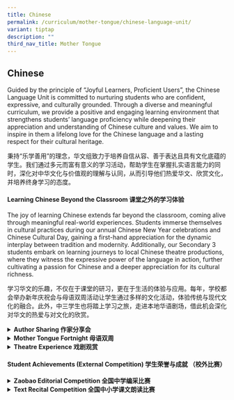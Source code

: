 ```yaml
---
title: Chinese
permalink: /curriculum/mother-tongue/chinese-language-unit/
variant: tiptap
description: ""
third_nav_title: Mother Tongue
---
```

<h2>Chinese</h2>
<p>Guided by the principle of “Joyful Learners, Proficient Users”, the Chinese
Language Unit is committed to nurturing students who are confident, expressive,
and culturally grounded. Through a diverse and meaningful curriculum, we
provide a positive and engaging learning environment that strengthens students’
language proficiency while deepening their appreciation and understanding
of Chinese culture and values. We aim to inspire in them a lifelong love
for the Chinese language and a lasting respect for their cultural heritage.</p>
<p>秉持“乐学善用”的理念，华文组致力于培养自信从容、善于表达且具有文化底蕴的学生。我们通过多元而富有意义的学习活动，帮助学生在掌握扎实语言能力的同时，深化对中华文化与价值观的理解与认同，从而引导他们热爱华文、欣赏文化，并培养终身学习的态度。</p>
<h4><strong>Learning Chinese Beyond the Classroom 课堂之外的学习体验</strong></h4>
<p>The joy of learning Chinese extends far beyond the classroom, coming alive
through meaningful real-world experiences. Students immerse themselves
in cultural practices during our annual Chinese New Year celebrations and
Chinese Cultural Day, gaining a first-hand appreciation for the dynamic
interplay between tradition and modernity. Additionally, our Secondary
3 students embark on learning journeys to local Chinese theatre productions,
where they witness the expressive power of the language in action, further
cultivating a passion for Chinese and a deeper appreciation for its cultural
richness.</p>
<p>学习华文的乐趣，不仅在于课堂的研习，更在于生活的体验与应用。每年，学校都会举办新年庆祝会与母语双周活动让学生通过多样的文化活动，体验传统与现代文化的融合。此外，中三学生也将踏上学习之旅，走进本地华语剧场，借此机会深化对华文的热爱与对文化的欣赏。</p>
<div data-type="detailGroup" class="isomer-accordion isomer-accordion-white">
<details class="isomer-details">
<summary><strong>Author Sharing 作家分享会</strong>
</summary>
<div data-type="detailsContent" class="isomer-details-content">
<p>As part of our “World Book Day” activities, our school was honoured to
host Professor Lee and Mr Pay on 23 April 2025 for an engaging Author’s
Sharing of the book “<em>The Dream of Longgou Fish”</em>. Professor Lee
shared the inspiration behind his writing journey and offered insights
into his favourite chapter, inspiring students to discover the power of
storytelling. Mr Pay, whose life story is featured in the book, captivated
the audience with his remarkable journey of building a small fish farm
into a world-leading aquaculture enterprise. He challenged our students
to read diligently, persevere in their aspirations, and consider the exciting
opportunities in urban agriculture. It was a meaningful and inspiring session
that broadened our students’ perspectives on reading, writing, resilience
and future careers.</p>
<p>为配合《世界书香日》活动，我校于4月23日成功举办《龙沟鱼的梦》“作家如是说”导读分享会。当天，我校有幸邀请到该书作者木子以及书中主人公白先生亲临校园分享创作与奋斗历程。木子先生在会上分享了写书初衷及他最喜欢的章节，引导学生以阅读启发思考。白先生则讲述了他奋斗的心路历程，并鼓励学生们勇于追梦，积极探索城市农业等新兴领域的发展机会。</p>
<p></p>
<div class="isomer-image-wrapper">
<img style="width: 100%" height="auto" width="100%" alt="" src="/images/author_sharing_2025.jpg">
</div>
</div>
</details>
<details class="isomer-details">
<summary><strong>Mother Tongue Fortnight 母语双周</strong>
</summary>
<div data-type="detailsContent" class="isomer-details-content">
<p>During this year’s Chinese Cultural Day, our Secondary 1 and Secondary
2 students took part in a martial arts experience and a Peranakan tile-making
workshop respectively, gaining a deeper appreciation of culture through
hands-on learning. &nbsp;The Secondary 1 students took part in a large-group
martial arts session held in the school hall. Under the guidance of instructors,
they learned basic martial arts stances and movements while experiencing
the values of discipline, focus and physical well-being. While the Secondary
2 students explored local heritage through a Peranakan tile-making workshop.
They learned about the cultural significance of Peranakan motifs before
designing and creating their own decorative tiles, combining traditional
patterns with creativity. These enriching activities provided students
with meaningful opportunities to connect with their cultural roots beyond
the classroom.</p>
<p></p>
<p>在今年的母语双周活动中，我校中一与中二学生分别参与了武术体验课程与娘惹瓷砖制作工作坊，在亲身实践中加深了对中华文化与本土传统艺术的了解。今年的活动形式有所创新，中一学生首次齐聚学校礼堂，共同参与大型武术教学。在专业教练的带领下，他们学习了基本步法与招式，领略了武术精神的独特魅力。现场气氛热烈，同学们在一招一式的练习中，体会到团队协作与纪律的重要性，收获丰富。与此同时，中二学生通过娘惹瓷砖制作工作坊，学习了娘惹文化的历史背景与艺术特色。同学们亲手绘制瓷砖，在融合传统图案与个人创意的过程中，提升了审美能力，增强了对多元文化的认同。</p>
<div class="isomer-image-wrapper">
<img style="width: 100%" height="auto" width="100%" alt="" src="/images/cl_cultural_day_2025.jpg">
</div>
</div>
</details>
<details class="isomer-details">
<summary><strong>Theatre Experience 戏剧观赏</strong>
</summary>
<div data-type="detailsContent" class="isomer-details-content">
<p><strong>“Moonlit City” musical  音乐剧《城里的月光》</strong>
</p>
<p><em>The Moonlight in the City</em> is an original Mandarin musical inspired
by eight classic songs by veteran musician Chen Jiaming. It tells the timeless
love story of our founding father, Mr Lee Kuan Yew and Mdm Kwa Geok Choo,
spanning from the 1930s to the 2010s, portraying their shared journey through
Singapore’s nation-building years. The cast delivered heartfelt performances
with he lighting and stage design effectively enhanced the mood and historical
atmosphere, creating a moving visual experience. Beyond its musical excellence,
the production reflects strong local creativity and cultural pride. After
watching this musical, our 16 Secondary Three Higher Chinese students gained
deeper insight into the pioneer generation’s resilience, could better appreciate
the strength of love and ideals, and hence might develop a greater appreciation
for local arts and culture.</p>
<p>《城里的月光》是一部由本地剧团 TOY 肥料厂制作的原创华语音乐剧，以资深音乐人陈佳明八首经典金曲为灵感，讲述建国总理李光耀先生与柯玉芝女士跨越时代的爱情故事。剧情从1930年代延伸至2010年代，展现两人携手走过新加坡建国历程中的风雨与信念。演员们情感真挚，以细腻的演技与歌声诠释角色的坚韧与深情，令人动容。灯光与舞台设计相辅相成，成功营造出时代氛围与视觉感染力。音乐剧不仅唱作俱佳，更展现了本地原创的文化自信。观赏此剧后，我们的中三高华学生能更深刻地理解建国一代的奋斗精神，体会爱情与理想并存的力量，并进一步欣赏本土艺术与华语文化的魅力。</p>
<table style="minWidth: 50px">
<colgroup>
<col>
<col>
</colgroup>
<tbody>
<tr>
<th rowspan="1" colspan="1">
<p></p>
<div class="isomer-image-wrapper">
<img style="width: 100%" height="auto" width="100%" alt="" src="/images/CL_theater_1.jpg">
</div>
</th>
<th rowspan="1" colspan="1">
<p></p>
<div class="isomer-image-wrapper">
<img style="width: 100%" height="auto" width="100%" alt="" src="/images/CL_theater_2.jpg">
</div>
</th>
</tr>
</tbody>
</table>
</div>
</details>
</div>
<h4>Student Achievements (External Competition) 学生荣誉与成就 （校外比赛）</h4>
<div data-type="detailGroup" class="isomer-accordion isomer-accordion-white">
<details class="isomer-details">
<summary><strong>Zaobao Editorial Competition 全国中学编采比赛</strong>
</summary>
<div data-type="detailsContent" class="isomer-details-content">
<p><strong><u>2025</u></strong>
</p>
<div class="iframe-wrapper">
<iframe height="569" width="960" allowfullscreen="true" frameborder="0" src="https://docs.google.com/presentation/d/e/2PACX-1vRpJ9i5OFNDLH5IF2i9-yD77fpw0Iu_CbPh-75exmek-BtfUmag_-VHgAi70Fez0_YW-8jb22-9X8gt/pubembed?start=true&amp;loop=false&amp;delayms=3000"></iframe>
</div>
<p><strong><u>2024</u></strong>
</p>
<div class="iframe-wrapper">
<iframe height="569" width="960" allowfullscreen="true" frameborder="0" src="https://docs.google.com/presentation/d/e/2PACX-1vQKWymXJsGqYBl7MWDcoOO6eTYcY6PDfc33T3gvelVBw1x5-w50_EXZLWsC2-nKYJ4MoAnuFpEJsBHh/embed?start=true&amp;loop=true&amp;delayms=3000"></iframe>
</div>
<p><strong><u>2023</u></strong>
</p>
<div class="iframe-wrapper">
<iframe height="569" width="960" allowfullscreen="true" frameborder="0" src="https://docs.google.com/presentation/d/e/2PACX-1vQJJ481Of8QDMpOzdittti-i_RH36Btr0O2HX9HjoqxUlmdjYmvYIBP8YCxGuHRTh9PYfEUXnAYEgaf/embed?start=true&amp;loop=true&amp;delayms=5000"></iframe>
</div>
<p><strong><u>Award Winners</u></strong>
</p>
<table style="minWidth: 150px">
<colgroup>
<col>
<col>
<col>
<col>
<col>
<col>
</colgroup>
<tbody>
<tr>
<td rowspan="1" colspan="1">
<p><strong>2025</strong>
</p>
</td>
<td rowspan="1" colspan="1">
<p>Upper Sec
<br>高年级组</p>
</td>
<td rowspan="1" colspan="1">
<p>Accomplishment Award
<br>三等奖</p>
</td>
<td rowspan="1" colspan="1">
<p>WANG YI LIN
<br>CHLOE CHIA
<br>HEE PEI YING
<br>LAU QI YUE
<br>LOW YU EN</p>
</td>
<td rowspan="1" colspan="1">
<p>王伊琳
<br>谢慜绚
<br>许沛滢
<br>刘祈玥
<br>刘妤恩</p>
</td>
<td rowspan="1" colspan="1">
<p>3 Resilience
<br>3 Resilience
<br>3 Integrity
<br>3 Integrity
<br>3 Integrity</p>
</td>
</tr>
<tr>
<td rowspan="2" colspan="1">
<p><strong>2024</strong>
</p>
</td>
<td rowspan="1" colspan="1">
<p>Lower Sec
<br>低年级组</p>
</td>
<td rowspan="1" colspan="1">
<p>Accomplishment Award
<br>三等奖</p>
</td>
<td rowspan="1" colspan="1">
<p>CHLOE CHIA
<br>WANG YI LIN
<br>WONG WEI WEN
<br>FAN RUOLA
<br>SOON YI JIA</p>
</td>
<td rowspan="1" colspan="1">
<p>谢慜绚
<br>王伊琳
<br>王偉文
<br>范若拉
<br>孙藝佳</p>
</td>
<td rowspan="1" colspan="1">
<p>2 Care
<br>2 Service
<br>2 Service
<br>2 Courage
<br>2 Gratitude</p>
</td>
</tr>
<tr>
<td rowspan="1" colspan="1">
<p>Upper Sec
<br>高年级组</p>
</td>
<td rowspan="1" colspan="1">
<p>Special Mention Award
<br>表扬奖</p>
</td>
<td rowspan="1" colspan="1">
<p>WONG WAN YAN
<br>(HUANG WANYAN)
<br>WANG XIAOYU
<br>JOELLYN YAP YANXI
<br>LAI ROU YING
<br>KOH CHING VOON</p>
</td>
<td rowspan="1" colspan="1">
<p>黄婉嫣
<br>
<br>王晓钰
<br>葉妍希
<br>赖柔颖
<br>辜靖文</p>
</td>
<td rowspan="1" colspan="1">
<p>3 Resilience
<br>
<br>3 Resilience
<br>3 Resilience
<br>3 Excellence
<br>3 Excellence</p>
</td>
</tr>
<tr>
<td rowspan="2" colspan="1">
<p><strong>2023</strong>
</p>
</td>
<td rowspan="1" colspan="1">
<p>Upper Sec
<br>高年级组</p>
</td>
<td rowspan="1" colspan="1">
<p>Special Mention Award
<br>表扬奖</p>
</td>
<td rowspan="1" colspan="1">
<p>Soo Yin Wei
<br>Chong Ning Xin
<br>Chia Min Jun
<br>New Yu Xuan
<br>Ang En Xin, Alyssa</p>
</td>
<td rowspan="1" colspan="1">
<p>苏尹唯
<br>张宁芯
<br>谢旻均
<br>梁语萱
<br>洪恩芯</p>
</td>
<td rowspan="1" colspan="1">
<p>3 Steadfastness
<br>3 Steadfastness
<br>3 Steadfastness
<br>3 Excellence
<br>3 Resilience</p>
</td>
</tr>
<tr>
<td rowspan="1" colspan="1">
<p>Lower Sec
<br>低年级组</p>
</td>
<td rowspan="1" colspan="1">
<p>Accomplishment Award
<br>二等奖</p>
</td>
<td rowspan="1" colspan="1">
<p>Wong Wan Yan
<br>(Huang Wanyan)
<br>Joellyn Yap Yanxi
<br>Lai Rou Ying
<br>Koh Ching Voon
<br>Wang Xiaoyu</p>
</td>
<td rowspan="1" colspan="1">
<p>黄婉嫣
<br>
<br>葉妍希
<br>赖柔颖
<br>辜靖文
<br>王晓钰</p>
</td>
<td rowspan="1" colspan="1">
<p>2E1
<br>
<br>2E2
<br>2E3
<br>2E3
<br>2E4</p>
</td>
</tr>
</tbody>
</table>
</div>
</details>
<details class="isomer-details">
<summary><strong>Text Recital Competition 全国中小学课文朗读比赛</strong>
</summary>
<div data-type="detailsContent" class="isomer-details-content">
<p><strong><em><u>Award Winners for 2024</u></em></strong>
</p>
<table style="minWidth: 150px">
<colgroup>
<col>
<col>
<col>
<col>
<col>
<col>
</colgroup>
<tbody>
<tr>
<td rowspan="1" colspan="1">
<p><strong>Preliminary Round</strong>
</p>
</td>
<td rowspan="1" colspan="1">
<p>Lower Sec
<br>低年级组</p>
</td>
<td rowspan="1" colspan="1">
<p>BRONZE Award (Team)
<br>铜奖（团体）</p>
</td>
<td rowspan="1" colspan="1">
<p>QUEK XIN RU ISABELLE
<br>ZHU ZIQI
<br>SHI MUFENG</p>
</td>
<td rowspan="1" colspan="1">
<p>郭心如
<br>祝子棋
<br>石沐峰</p>
</td>
<td rowspan="1" colspan="1">
<p>1 Courage
<br>1 Courage
<br>1 Service</p>
</td>
</tr>
</tbody>
</table>
<p><strong><em><u>Award Winners for 2023</u></em></strong>
</p>
<table style="minWidth: 150px">
<colgroup>
<col>
<col>
<col>
<col>
<col>
<col>
</colgroup>
<tbody>
<tr>
<td rowspan="3" colspan="1">
<p></p>
<p><strong>Preliminary Round</strong>
</p>
</td>
<td rowspan="1" colspan="1">
<p>Lower Sec
<br>低年级组</p>
</td>
<td rowspan="1" colspan="1">
<p>GOLD Award (Individual)
<br>金奖（个人）</p>
</td>
<td rowspan="1" colspan="1">
<p>Linus Tan</p>
</td>
<td rowspan="1" colspan="1">
<p>陈嘉康</p>
</td>
<td rowspan="1" colspan="1">
<p>2T2</p>
</td>
</tr>
<tr>
<td rowspan="1" colspan="1">
<p>Lower Sec
<br>低年级组</p>
</td>
<td rowspan="1" colspan="1">
<p>SILVER Award (Team)
<br>银奖（团体）</p>
</td>
<td rowspan="1" colspan="1">
<p>Hung De Han
<br>Tang Jia Jun
<br>Heng Wei En</p>
</td>
<td rowspan="1" colspan="1">
<p>孔德翰
<br>陈佳俊
<br>邢维恩</p>
</td>
<td rowspan="1" colspan="1">
<p>2T1
<br>2T1
<br>2T1</p>
</td>
</tr>
<tr>
<td rowspan="1" colspan="1">
<p>Upper Sec
<br>高年级组</p>
</td>
<td rowspan="1" colspan="1">
<p>BRONZE Award (Team)
<br>铜奖（团体）</p>
</td>
<td rowspan="1" colspan="1">
<p>Zhang Tingrui, Terry
<br>Ong Xiang Rou
<br>Pang Xinyu</p>
</td>
<td rowspan="1" colspan="1">
<p>张庭睿
<br>王湘柔
<br>彭歆喻</p>
</td>
<td rowspan="1" colspan="1">
<p>3 Resilience
<br>3 Care
<br>3 Service</p>
</td>
</tr>
<tr>
<td rowspan="1" colspan="1">
<p><strong>Finals</strong>
</p>
</td>
<td rowspan="1" colspan="1">
<p>Lower Sec</p>
<p>低年级组</p>
</td>
<td rowspan="1" colspan="1">
<p>Special Mention Award
<br>(Individual)
<br>优秀奖（个人）</p>
</td>
<td rowspan="1" colspan="1">
<p>Linus Tan</p>
</td>
<td rowspan="1" colspan="1">
<p>陈嘉康</p>
</td>
<td rowspan="1" colspan="1">
<p>2T2</p>
</td>
</tr>
</tbody>
</table>
<div class="iframe-wrapper">
<iframe height="569" width="960" allowfullscreen="true" frameborder="0" src="https://docs.google.com/presentation/d/e/2PACX-1vS_sX8lffYGn6XOqeDkfrUODh5M3m4GBAmsHAjRulDmelsoFVzMh5vzNt7jfH40o1ANoH-zv9AKFBVr/embed?start=true&amp;amp;loop=true&amp;amp;delayms=3000"></iframe>
</div>
</div>
</details>
</div>
<p></p>